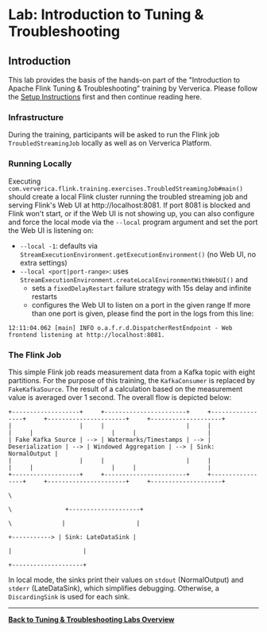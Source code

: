 # Lab: Introduction to Tuning & Troubleshooting

## Introduction

This lab provides the basis of the hands-on part of the "Introduction to Apache Flink Tuning & Troubleshooting"
training by Ververica. Please follow the [Setup Instructions](../../README.md#setup-your-development-environment) first
and then continue reading here.

### Infrastructure

During the training, participants will be asked to run the Flink job `TroubledStreamingJob` locally as well as on
Ververica Platform.

### Running Locally

Executing `com.ververica.flink.training.exercises.TroubledStreamingJob#main()` should create a local Flink cluster
running the troubled streaming job and serving Flink's Web UI at http://localhost:8081.
If port 8081 is blocked and Flink won't start, or if the Web UI is not showing up, you can also configure and force
the local mode via the `--local` program argument and set the port the Web UI is listening on:

* `--local -1`: defaults via `StreamExecutionEnvironment.getExecutionEnvironment()` (no Web UI, no extra settings)
* `--local <port|port-range>`: uses `StreamExecutionEnvironment.createLocalEnvironmentWithWebUI()` and
  - sets a `fixedDelayRestart` failure strategy with 15s delay and infinite restarts
  - configures the Web UI to listen on a port in the given range
    If more than one port is given, please find the port in the logs from this line:
```
12:11:04.062 [main] INFO o.a.f.r.d.DispatcherRestEndpoint - Web frontend listening at http://localhost:8081.
```

### The Flink Job

This simple Flink job reads measurement data from a Kafka topic with eight partitions. For the purpose of this training,
the `KafkaConsumer` is replaced by `FakeKafkaSource`. The result of a calculation based on the measurement value is
averaged over 1 second. The overall flow is depicted below:

```
+-------------------+     +-----------------------+     +-----------------+     +----------------------+     +--------------------+
|                   |     |                       |     |                 |     |                      |     |                    |
| Fake Kafka Source | --> | Watermarks/Timestamps | --> | Deserialization | --> | Windowed Aggregation | --> | Sink: NormalOutput |
|                   |     |                       |     |                 |     |                      |     |                    |
+-------------------+     +-----------------------+     +-----------------+     +----------------------+     +--------------------+
                                                                                            \
                                                                                             \               +--------------------+
                                                                                              \              |                    |
                                                                                               +-----------> | Sink: LateDataSink |    
                                                                                                             |                    |
                                                                                                             +--------------------+
```

In local mode, the sinks print their values on `stdout` (NormalOutput) and `stderr` (LateDataSink), which simplifies debugging.
Otherwise, a `DiscardingSink` is used for each sink.

-----

[**Back to Tuning & Troubleshooting Labs Overview**](../README.md)
